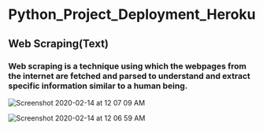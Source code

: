 # Python_Project_Deployment_Heroku

## Web Scraping(Text)

### Web scraping is a technique using which the webpages from the internet are fetched and parsed to understand and extract specific information similar to a human being. 


![Screenshot 2020-02-14 at 12 07 09 AM](https://user-images.githubusercontent.com/54983568/74453875-fd14b680-4ebd-11ea-9b95-44d81fe914a6.png)



![Screenshot 2020-02-14 at 12 06 59 AM](https://user-images.githubusercontent.com/54983568/74453924-11f14a00-4ebe-11ea-92ed-cb977515c0c2.png)
